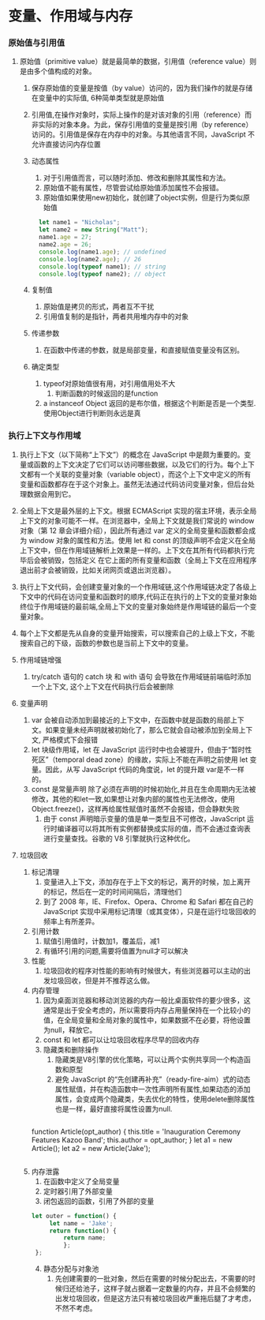 # 变量、作用域与内存

### 原始值与引用值

1. 原始值（primitive value）就是最简单的数据，引用值（reference value）则是由多个值构成的对象。
   1. 保存原始值的变量是按值（by value）访问的，因为我们操作的就是存储在变量中的实际值, 6种简单类型就是原始值
   2. 引用值,在操作对象时，实际上操作的是对该对象的引用（reference）而非实际的对象本身。为此，保存引用值的变量是按引用（by reference）访问的。引用值是保存在内存中的对象。与其他语言不同，JavaScript 不允许直接访问内存位置

   3. 动态属性
      1. 对于引用值而言，可以随时添加、修改和删除其属性和方法。
      2. 原始值不能有属性，尽管尝试给原始值添加属性不会报错。
      3. 原始值如果使用new初始化，就创建了object实例，但是行为类似原始值
      ```javascript
        let name1 = "Nicholas"; 
        let name2 = new String("Matt"); 
        name1.age = 27; 
        name2.age = 26; 
        console.log(name1.age); // undefined 
        console.log(name2.age); // 26 
        console.log(typeof name1); // string 
        console.log(typeof name2); // object
      ```
    4. 复制值
       1. 原始值是拷贝的形式，两者互不干扰
       2. 引用值复制的是指针，两者共用堆内存中的对象
    5. 传递参数
       1. 在函数中传递的参数，就是局部变量，和直接赋值变量没有区别。
    6. 确定类型
       1. typeof对原始值很有用，对引用值用处不大
          1. 判断函数的时候返回的是function
       2. a instanceof Object 返回的是布尔值，根据这个判断是否是一个类型.使用Object进行判断则永远是真

### 执行上下文与作用域

1. 执行上下文（以下简称“上下文”）的概念在 JavaScript 中是颇为重要的。变量或函数的上下文决定了它们可以访问哪些数据，以及它们的行为。每个上下文都有一个关联的变量对象（variable object），而这个上下文中定义的所有变量和函数都存在于这个对象上。虽然无法通过代码访问变量对象，但后台处理数据会用到它。
2. 全局上下文是最外层的上下文。根据 ECMAScript 实现的宿主环境，表示全局上下文的对象可能不一样。在浏览器中，全局上下文就是我们常说的 window 对象（第 12 章会详细介绍），因此所有通过 var 定义的全局变量和函数都会成为 window 对象的属性和方法。使用 let 和 const 的顶级声明不会定义在全局上下文中，但在作用域链解析上效果是一样的。上下文在其所有代码都执行完毕后会被销毁，包括定义
在它上面的所有变量和函数（全局上下文在应用程序退出前才会被销毁，比如关闭网页或退出浏览器）。
3. 执行上下文代码，会创建变量对象的一个作用域链,这个作用域链决定了各级上下文中的代码在访问变量和函数时的顺序,代码正在执行的上下文的变量对象始终位于作用域链的最前端,全局上下文的变量对象始终是作用域链的最后一个变量对象。
4. 每个上下文都是先从自身的变量开始搜索，可以搜索自己的上级上下文，不能搜索自己的下级，函数的参数也是当前上下文中的变量。
5. 作用域链增强
   1. try/catch 语句的 catch 块 和 with 语句 会导致在作用域链前端临时添加一个上下文, 这个上下文在代码执行后会被删除

6. 变量声明
   1. var 会被自动添加到最接近的上下文中，在函数中就是函数的局部上下文。如果变量未经声明就被初始化了，那么它就会自动被添加到全局上下文, 严格模式下会报错
   2. let 块级作用域，let 在 JavaScript 运行时中也会被提升，但由于“暂时性死区”（temporal dead zone）的缘故，实际上不能在声明之前使用 let 变量。因此，从写 JavaScript 代码的角度说，let 的提升跟 var是不一样的。
   3. const 是常量声明 除了必须在声明的时候初始化,并且在生命周期内无法被修改，其他的和let一致,如果想让对象内部的属性也无法修改，使用Object.freeze()，这样再给属性赋值时虽然不会报错，但会静默失败
      1. 由于 const 声明暗示变量的值是单一类型且不可修改，JavaScript 运行时编译器可以将其所有实例都替换成实际的值，而不会通过查询表进行变量查找。谷歌的 V8 引擎就执行这种优化。

7. 垃圾回收
   1. 标记清理
      1. 变量进入上下文，添加存在于上下文的标记，离开的时候，加上离开的标记，然后在一定的时间间隔后，清理他们
      2. 到了 2008 年，IE、Firefox、Opera、Chrome 和 Safari 都在自己的 JavaScript 实现中采用标记清理（或其变体），只是在运行垃圾回收的频率上有所差异。
   2. 引用计数
      1. 赋值引用值时，计数加1，覆盖后，减1
      2. 有循环引用的问题,需要将值置为null才可以解决
   3. 性能
      1. 垃圾回收的程序对性能的影响有时候很大，有些浏览器可以主动的出发垃圾回收，但是并不推荐这么做。
   4. 内存管理
      1. 因为桌面浏览器和移动浏览器的内存一般比桌面软件的要少很多，这通常是出于安全考虑的，所以需要将内存占用量保持在一个比较小的值，在全局变量和全局对象的属性中，如果数据不在必要，将他设置为null，释放它。
      2. const 和 let 都可以让垃圾回收程序尽早的回收内存
      3. 隐藏类和删除操作
         1. 隐藏类是V8引擎的优化策略，可以让两个实例共享同一个构造函数和原型
         2. 避免 JavaScript 的“先创建再补充”（ready-fire-aim）式的动态属性赋值，并在构造函数中一次性声明所有属性,如果动态的添加属性，会变成两个隐藏类，失去优化的特性，使用delete删除属性也是一样，最好直接将属性设置为null.
         ```javascript
        function Article(opt_author) { 
            this.title = 'Inauguration Ceremony Features Kazoo Band'; 
            this.author = opt_author; 
        } 
        let a1 = new Article(); 
        let a2 = new Article('Jake');
         ```
    5. 内存泄露
       1. 在函数中定义了全局变量
       2. 定时器引用了外部变量
       3. 闭包返回的函数，引用了外部的变量
       ```javascript
       let outer = function() { 
            let name = 'Jake'; 
            return function() { 
                return name; 
                }; 
        };
       ``` 
       4. 静态分配与对象池
          1. 先创建需要的一批对象，然后在需要的时候分配出去，不需要的时候归还给池子，这样子就占据着一定数量的内存，并且不会频繁的出发垃圾回收，但是这方法只有被垃圾回收严重拖后腿了才考虑，不然不考虑。